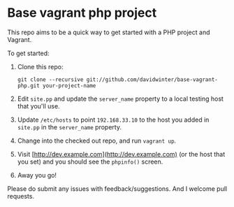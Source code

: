 # Base vagrant php project

This repo aims to be a quick way to get started with a PHP project and Vagrant.

To get started:

 1. Clone this repo:

     `git clone --recursive git://github.com/davidwinter/base-vagrant-php.git your-project-name`

 2. Edit `site.pp` and update the `server_name` property to a local testing host that you'll use.
 3. Update `/etc/hosts` to point `192.168.33.10` to the host you added in `site.pp` in the `server_name` property.
 4. Change into the checked out repo, and run `vagrant up`.
 5. Visit [http://dev.example.com](http://dev.example.com) (or the host that you set) and you should see the `phpinfo()` screen.
 6. Away you go!

Please do submit any issues with feedback/suggestions. And I welcome pull requests.